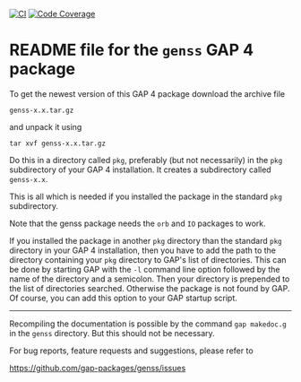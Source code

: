 [![CI](https://github.com/gap-packages/genss/actions/workflows/CI.yml/badge.svg)](https://github.com/gap-packages/genss/actions/workflows/CI.yml)
[![Code Coverage](https://codecov.io/github/gap-packages/genss/coverage.svg?branch=master&token=)](https://codecov.io/gh/gap-packages/genss)

# README file for the `genss` GAP 4 package
        
To get the newest version of this GAP 4 package download the
archive file

    genss-x.x.tar.gz

and unpack it using 

    tar xvf genss-x.x.tar.gz

Do this in a directory called `pkg`, preferably (but not necessarily)
in the `pkg` subdirectory of your GAP 4 installation. It creates a
subdirectory called `genss-x.x`.

This is all which is needed if you installed the package in the standard
`pkg` subdirectory.

Note that the genss package needs the `orb` and `IO` packages to work.

If you installed the package in another `pkg` directory than the standard
`pkg` directory in your GAP 4 installation, then you have to add the path
to the directory containing your `pkg` directory to GAP's list of directories.
This can be done by starting GAP with the `-l` command line option
followed by the name of the directory and a semicolon. Then your directory
is prepended to the list of directories searched. Otherwise the package 
is not found by GAP. Of course, you can add this option to your GAP
startup script.

----------------------------------------------------------------------------

Recompiling the documentation is possible by the command `gap makedoc.g`
in the `genss` directory. But this should not be necessary.

For bug reports, feature requests and suggestions, please refer to

   <https://github.com/gap-packages/genss/issues>
